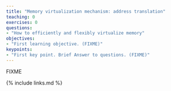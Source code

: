 ```yaml
---
title: "Memory virtualization mechanism: address translation"
teaching: 0
exercises: 0
questions:
- "How to efficiently and flexibly virtualize memory"
objectives:
- "First learning objective. (FIXME)"
keypoints:
- "First key point. Brief Answer to questions. (FIXME)"
---
```

FIXME

{% include links.md %}

